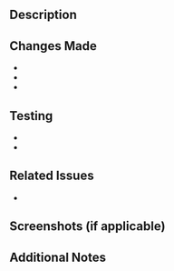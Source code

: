 ## Description

<!-- Provide a brief summary of the changes in this PR -->

## Changes Made

<!-- List the specific changes you've made, grouped by category -->
- 
- 
- 

## Testing

<!-- Explain how you've tested these changes -->
- 
- 

## Related Issues

<!-- Link to any related issues this PR addresses -->
- 

## Screenshots (if applicable)

<!-- Include any screenshots or visuals that help demonstrate the changes -->

## Additional Notes

<!-- Any additional information that reviewers should know --> 